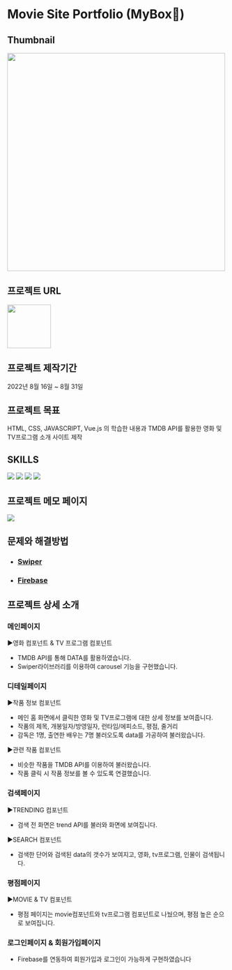 # Movie Site Portfolio (MyBox🎁)

## Thumbnail
<img src="https://github.com/JuhyunjaceLee/mybox/assets/94448281/a4208f65-029f-4668-9252-551b58397695" width="500"/>

## 프로젝트 URL
<a href="https://stellular-granita-afbdbd.netlify.app/">
  <img src="https://user-images.githubusercontent.com/94448281/187569222-561e2865-e562-4331-9fc1-fb6841e37282.png" width="100">
</a>

## 프로젝트 제작기간

2022년 8월 16일 ~ 8월 31일

## 프로젝트 목표

HTML, CSS, JAVASCRIPT, Vue.js 의 학습한 내용과 TMDB API를 활용한 영화 및 TV프로그램 소개 사이트 제작

## SKILLS
<div>
  <img src="https://img.shields.io/badge/HTML5-E34F26?style=flat&logo=HTML5&logoColor=white" />
  <img src="https://img.shields.io/badge/CSS3-1572B6?style=flat&logo=CSS3&logoColor=white" />
  <img src="https://img.shields.io/badge/JAVASCRIPT-F7DF1E?style=flat&logo=JAVASCRIPT&logoColor=black" />
  <img src="https://img.shields.io/badge/Vue.js-4FC08D?style=flat&logo=Vue.js&logoColor=white" />
</div>

## 프로젝트 메모 페이지
<a href="https://www.notion.so/MyBox-Portfolio-9450e85313254a679a1e0cdfee412e18">
<img src="https://img.shields.io/badge/Notion-000000?style=flat&logo=Notion&logoColor=white" />  
</a>

## 문제와 해결방법
* ### <a href="https://desert-edam-bea.notion.site/swiper-dfd2d49df8df4a75b035e9c7f2785ec0?pvs=4">Swiper</a>
* ### <a href="https://desert-edam-bea.notion.site/Firebase-cd675dfcc0534fa5b0b79fb3ea636599?pvs=4">Firebase</a>

## 프로젝트 상세 소개

### 메인페이지
▶영화 컴포넌트 & TV 프로그램 컴포넌트<br/>
- TMDB API를 통해 DATA를 활용하였습니다.
- Swiper라이브러리를 이용하여 carousel 기능을 구현했습니다.

### 디테일페이지
▶작품 정보 컴포넌트<br/>
- 메인 홈 화면에서 클릭한 영화 및 TV프로그램에 대한 상세 정보를 보여줍니다.
- 작품의 제목, 개봉일자/방영일자, 런타임/에피소드, 평점, 줄거리
- 감독은 1명, 출연한 배우는 7명 불러오도록 data를 가공하여 불러왔습니다.

▶관련 작품 컴포넌트<br/>
- 비슷한 작품을 TMDB API를 이용하여 불러왔습니다.
- 작품 클릭 시 작품 정보를 볼 수 있도록 연결했습니다.

### 검색페이지
▶TRENDING 컴포넌트<br/>
- 검색 전 화면은 trend API를 불러와 화면에 보여집니다.

▶SEARCH 컴포넌트<br/>
- 검색한 단어와 검색된 data의 갯수가 보여지고, 영화, tv프로그램, 인물이 검색됩니다.

### 평점페이지
▶MOVIE & TV 컴포넌트<br/>
- 평점 페이지는 movie컴포넌트와 tv프로그램 컴포넌트로 나눴으며, 평점 높은 순으로 보여집니다.

### 로그인페이지 & 회원가입페이지
- Firebase를 연동하여 회원가입과 로그인이 가능하게 구현하였습니다

